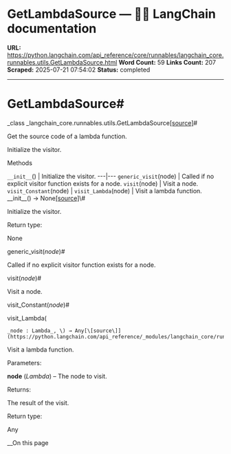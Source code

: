 # GetLambdaSource — 🦜🔗 LangChain  documentation

**URL:** https://python.langchain.com/api_reference/core/runnables/langchain_core.runnables.utils.GetLambdaSource.html
**Word Count:** 59
**Links Count:** 207
**Scraped:** 2025-07-21 07:54:02
**Status:** completed

---

# GetLambdaSource\#

_class _langchain\_core.runnables.utils.GetLambdaSource[\[source\]](https://python.langchain.com/api_reference/_modules/langchain_core/runnables/utils.html#GetLambdaSource)\#     

Get the source code of a lambda function.

Initialize the visitor.

Methods

`__init__`\(\) | Initialize the visitor.   ---|---   `generic_visit`\(node\) | Called if no explicit visitor function exists for a node.   `visit`\(node\) | Visit a node.   `visit_Constant`\(node\) |    `visit_Lambda`\(node\) | Visit a lambda function.      \_\_init\_\_\(\) → None[\[source\]](https://python.langchain.com/api_reference/_modules/langchain_core/runnables/utils.html#GetLambdaSource.__init__)\#     

Initialize the visitor.

Return type:     

None

generic\_visit\(_node_\)\#     

Called if no explicit visitor function exists for a node.

visit\(_node_\)\#     

Visit a node.

visit\_Constant\(_node_\)\#     

visit\_Lambda\(

    _node : Lambda_, \) → Any[\[source\]](https://python.langchain.com/api_reference/_modules/langchain_core/runnables/utils.html#GetLambdaSource.visit_Lambda)\#     

Visit a lambda function.

Parameters:     

**node** \(_Lambda_\) – The node to visit.

Returns:     

The result of the visit.

Return type:     

Any

__On this page